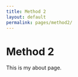 ```yaml
---
title: Method 2
layout: default
permalink: pages/method2/
---
```


# Method 2
This is my about page.
